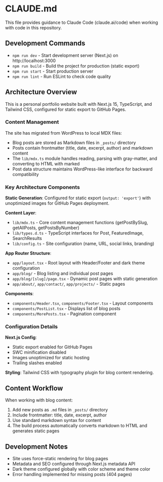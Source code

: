 # CLAUDE.md

This file provides guidance to Claude Code (claude.ai/code) when working with code in this repository.

## Development Commands

- `npm run dev` - Start development server (Next.js) on http://localhost:3000
- `npm run build` - Build the project for production (static export)
- `npm run start` - Start production server
- `npm run lint` - Run ESLint to check code quality

## Architecture Overview

This is a personal portfolio website built with Next.js 15, TypeScript, and Tailwind CSS, configured for static export to GitHub Pages.

### Content Management
The site has migrated from WordPress to local MDX files:
- Blog posts are stored as Markdown files in `_posts/` directory
- Posts contain frontmatter (title, date, excerpt, author) and markdown content
- The `lib/mdx.ts` module handles reading, parsing with gray-matter, and converting to HTML with marked
- Post data structure maintains WordPress-like interface for backward compatibility

### Key Architecture Components

**Static Generation**: Configured for static export (`output: 'export'`) with unoptimized images for GitHub Pages deployment.

**Content Layer**: 
- `lib/mdx.ts` - Core content management functions (getPostBySlug, getAllPosts, getPostsByNumber)
- `lib/types.d.ts` - TypeScript interfaces for Post, FeaturedImage, SearchResults
- `lib/config.ts` - Site configuration (name, URL, social links, branding)

**App Router Structure**:
- `app/layout.tsx` - Root layout with Header/Footer and dark theme configuration
- `app/blog/` - Blog listing and individual post pages
- `app/blog/[slug]/page.tsx` - Dynamic post pages with static generation
- `app/about/`, `app/contact/`, `app/projects/` - Static pages

**Components**:
- `components/Header.tsx`, `components/Footer.tsx` - Layout components
- `components/PostList.tsx` - Displays list of blog posts
- `components/MorePosts.tsx` - Pagination component

### Configuration Details

**Next.js Config**: 
- Static export enabled for GitHub Pages
- SWC minification disabled
- Images unoptimized for static hosting
- Trailing slashes enabled

**Styling**: Tailwind CSS with typography plugin for blog content rendering.

## Content Workflow

When working with blog content:
1. Add new posts as `.md` files in `_posts/` directory
2. Include frontmatter: title, date, excerpt, author
3. Use standard markdown syntax for content
4. The build process automatically converts markdown to HTML and generates static pages

## Development Notes

- Site uses force-static rendering for blog pages
- Metadata and SEO configured through Next.js metadata API
- Dark theme configured globally with color scheme and theme color
- Error handling implemented for missing posts (404 pages)